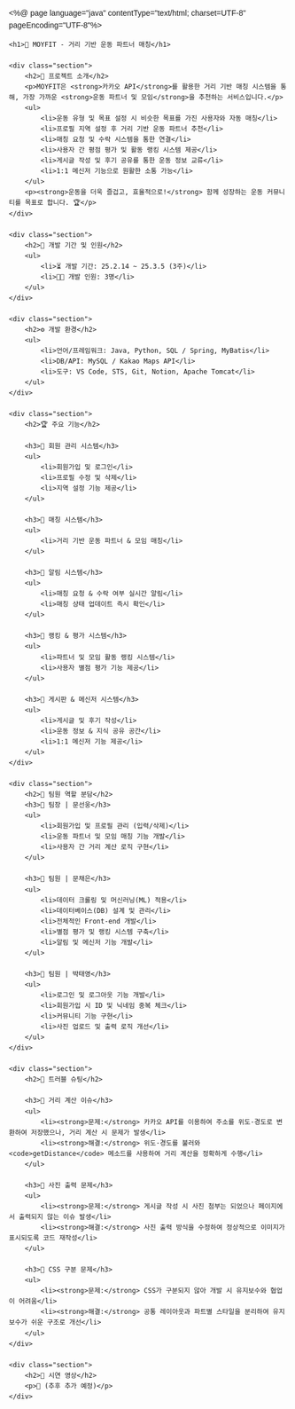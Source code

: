 <%@ page language="java" contentType="text/html; charset=UTF-8" pageEncoding="UTF-8"%>
<!DOCTYPE html>
<html lang="ko">
<head>
    <meta charset="UTF-8">
    <meta name="viewport" content="width=device-width, initial-scale=1.0">
    <title>MOYFIT - 거리 기반 운동 파트너 매칭</title>
    <style>
        body {
            font-family: Arial, sans-serif;
            margin: 20px;
            padding: 20px;
            line-height: 1.6;
        }
        h1, h2, h3 {
            color: #2c3e50;
        }
        ul {
            list-style-type: none;
            padding: 0;
        }
        li {
            background: #ecf0f1;
            margin: 5px 0;
            padding: 10px;
            border-radius: 5px;
        }
        .section {
            margin-bottom: 30px;
        }
    </style>
</head>
<body>

    <h1>🚀 MOYFIT - 거리 기반 운동 파트너 매칭</h1>

    <div class="section">
        <h2>📌 프로젝트 소개</h2>
        <p>MOYFIT은 <strong>카카오 API</strong>를 활용한 거리 기반 매칭 시스템을 통해, 가장 가까운 <strong>운동 파트너 및 모임</strong>을 추천하는 서비스입니다.</p>
        <ul>
            <li>운동 유형 및 목표 설정 시 비슷한 목표를 가진 사용자와 자동 매칭</li>
            <li>프로필 지역 설정 후 거리 기반 운동 파트너 추천</li>
            <li>매칭 요청 및 수락 시스템을 통한 연결</li>
            <li>사용자 간 평점 평가 및 활동 랭킹 시스템 제공</li>
            <li>게시글 작성 및 후기 공유를 통한 운동 정보 교류</li>
            <li>1:1 메신저 기능으로 원활한 소통 가능</li>
        </ul>
        <p><strong>운동을 더욱 즐겁고, 효율적으로!</strong> 함께 성장하는 운동 커뮤니티를 목표로 합니다. 🏆</p>
    </div>

    <div class="section">
        <h2>📅 개발 기간 및 인원</h2>
        <ul>
            <li>⏳ 개발 기간: 25.2.14 ~ 25.3.5 (3주)</li>
            <li>👨‍💻 개발 인원: 3명</li>
        </ul>
    </div>

    <div class="section">
        <h2>⚙️ 개발 환경</h2>
        <ul>
            <li>언어/프레임워크: Java, Python, SQL / Spring, MyBatis</li>
            <li>DB/API: MySQL / Kakao Maps API</li>
            <li>도구: VS Code, STS, Git, Notion, Apache Tomcat</li>
        </ul>
    </div>

    <div class="section">
        <h2>🏆 주요 기능</h2>
        
        <h3>📌 회원 관리 시스템</h3>
        <ul>
            <li>회원가입 및 로그인</li>
            <li>프로필 수정 및 삭제</li>
            <li>지역 설정 기능 제공</li>
        </ul>

        <h3>📌 매칭 시스템</h3>
        <ul>
            <li>거리 기반 운동 파트너 & 모임 매칭</li>
        </ul>

        <h3>📌 알림 시스템</h3>
        <ul>
            <li>매칭 요청 & 수락 여부 실시간 알림</li>
            <li>매칭 상태 업데이트 즉시 확인</li>
        </ul>

        <h3>📌 랭킹 & 평가 시스템</h3>
        <ul>
            <li>파트너 및 모임 활동 랭킹 시스템</li>
            <li>사용자 별점 평가 기능 제공</li>
        </ul>

        <h3>📌 게시판 & 메신저 시스템</h3>
        <ul>
            <li>게시글 및 후기 작성</li>
            <li>운동 정보 & 지식 공유 공간</li>
            <li>1:1 메신저 기능 제공</li>
        </ul>
    </div>

    <div class="section">
        <h2>👥 팀원 역할 분담</h2>
        <h3>🔹 팀장 | 문선웅</h3>
        <ul>
            <li>회원가입 및 프로필 관리 (입력/삭제)</li>
            <li>운동 파트너 및 모임 매칭 기능 개발</li>
            <li>사용자 간 거리 계산 로직 구현</li>
        </ul>

        <h3>🔹 팀원 | 문채은</h3>
        <ul>
            <li>데이터 크롤링 및 머신러닝(ML) 적용</li>
            <li>데이터베이스(DB) 설계 및 관리</li>
            <li>전체적인 Front-end 개발</li>
            <li>별점 평가 및 랭킹 시스템 구축</li>
            <li>알림 및 메신저 기능 개발</li>
        </ul>

        <h3>🔹 팀원 | 박태영</h3>
        <ul>
            <li>로그인 및 로그아웃 기능 개발</li>
            <li>회원가입 시 ID 및 닉네임 중복 체크</li>
            <li>커뮤니티 기능 구현</li>
            <li>사진 업로드 및 출력 로직 개선</li>
        </ul>
    </div>

    <div class="section">
        <h2>🚀 트러블 슈팅</h2>

        <h3>🔹 거리 계산 이슈</h3>
        <ul>
            <li><strong>문제:</strong> 카카오 API를 이용하여 주소를 위도·경도로 변환하여 저장했으나, 거리 계산 시 문제가 발생</li>
            <li><strong>해결:</strong> 위도·경도를 불러와 <code>getDistance</code> 메소드를 사용하여 거리 계산을 정확하게 수행</li>
        </ul>

        <h3>🔹 사진 출력 문제</h3>
        <ul>
            <li><strong>문제:</strong> 게시글 작성 시 사진 첨부는 되었으나 페이지에서 출력되지 않는 이슈 발생</li>
            <li><strong>해결:</strong> 사진 출력 방식을 수정하여 정상적으로 이미지가 표시되도록 코드 재작성</li>
        </ul>

        <h3>🔹 CSS 구분 문제</h3>
        <ul>
            <li><strong>문제:</strong> CSS가 구분되지 않아 개발 시 유지보수와 협업이 어려움</li>
            <li><strong>해결:</strong> 공통 레이아웃과 파트별 스타일을 분리하여 유지보수가 쉬운 구조로 개선</li>
        </ul>
    </div>

    <div class="section">
        <h2>🎥 시연 영상</h2>
        <p>📌 (추후 추가 예정)</p>
    </div>

</body>
</html>
